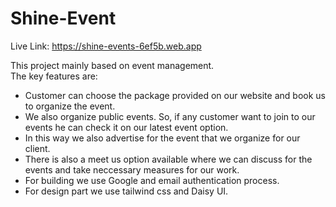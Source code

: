 # Shine-Event 
Live Link: https://shine-events-6ef5b.web.app <br>

This project mainly based on event management. <br>
The key features are:
* Customer can choose the package provided on our website and book us to organize the event.
* We also organize public events. So, if any customer want to join to our events he can check it on our latest event option.
* In this way we also advertise for the event that we organize for our client.
* There is also a meet us option available where we can discuss for the events and take neccessary measures for our work.
* For building we use Google and email authentication process.
* For design part we use tailwind css and Daisy UI.
  

